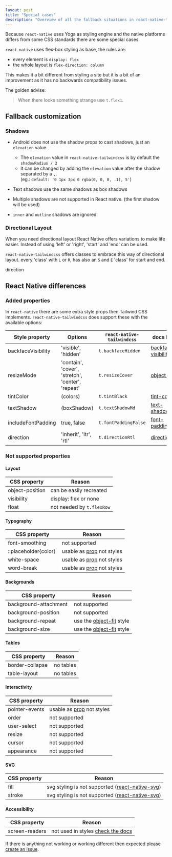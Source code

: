 ```yaml
---
layout: post
title: "Special cases"
description: "Overview of all the fallback situations in react-native-tailwindcss and how to customize them."
---
```


Because `react-native` uses Yoga as styling engine and the native platforms differs from some CSS standards there are some special cases.

`react-native` uses flex-box styling as base, the rules are: 
 - every element is `display: flex`
 - the whole layout is `flex-direction: column`
  
 This makes it a bit different from styling a site but it is a bit of an improvement as it has no backwards compatibility issues.
 
The golden advise: 
 > When there looks something strange use <code class="language-plaintext"><span class="rnt-object">t</span>.flex1</code>.

## Fallback customization

### Shadows

- Android does not use the shadow props to cast shadows, just an `elevation` value.
    - The `elevation` value in `react-native-tailwindcss` is by default the `shadowRadius / 2`
    - It can be changed by adding the `elevation` value after the shadow separated by a `,`. <br> 
        (eg.: `default: '0 1px 3px 0 rgba(0, 0, 0, .1), 5'`)

- Text shadows use the same shadows as box shadows
- Multiple shadows are not supported in React native. (the first shadow will be used)
- `inner` and `outline` shadows are ignored
 

### Directional Layout

When you need directional layout React Native offers variations to make life easier.
Instead of using 'left' or 'right', 'start' and 'end' can be used.

`react-native-tailwindcss` offers classes to embrace this way of directional layout.
every 'class' with `L` or `R`, has also an `S` and `E` 'class' for start and end.

direction

## React Native differences

### Added properties

In `react-native` there are some extra style props then Tailwind CSS implements.
`react-native-tailwindcss` does support these with the available options:

Style property | Options | `react-native-tailwindcss` | docs link
--- | --- | --- | ---
backfaceVisibility | 'visible', 'hidden' | <code class="language-plaintext"><span class='rnt-object'>t</span>.backfaceHidden</code> | [backface-visibility](https://tvke.github.io/react-native-tailwindcss/backgrounds/backface-visibility)
resizeMode | 'contain', 'cover', 'stretch', 'center', 'repeat' | <code class="language-plaintext"><span class='rnt-object'>t</span>.resizeCover</code> | [object-fit](https://tvke.github.io/react-native-tailwindcss/layout/object-fit)
tintColor | (colors) | <code class="language-plaintext"><span class='rnt-object'>t</span>.tintBlack</code> | [tint-color](https://tvke.github.io/react-native-tailwindcss/layout/tint-color)
textShadow | (boxShadow) | <code class="language-plaintext"><span class='rnt-object'>t</span>.textShadowMd</code> | [text-shadow](https://tvke.github.io/react-native-tailwindcss/effects/text-shadow)
includeFontPadding | true, false | <code class="language-plaintext"><span class='rnt-object'>t</span>.fontPaddingFalse</code> | [font-padding](https://tvke.github.io/react-native-tailwindcss/typography/font-padding)
direction | 'inherit', 'ltr', 'rtl' | <code class="language-plaintext"><span class='rnt-object'>t</span>.directionRtl</code> | [direction](https://tvke.github.io/react-native-tailwindcss/directional)

### Not supported properties

#### Layout

CSS property | Reason
--- | --- 
object-position | can be easily recreated
visibility | display: flex or none
float | not needed by <code class="language-plaintext"><span class="rnt-object">t</span>.flexRow</code>

#### Typography

CSS property | Reason
--- | --- 
font-smoothing | not supported
::placeholder{color} | usable as [prop](https://facebook.github.io/react-native/docs/textinput#placeholdertextcolor) not styles
white-space | usable as [prop](https://facebook.github.io/react-native/docs/text#numberoflines) not styles 
word-break | usable as [prop](https://facebook.github.io/react-native/docs/text#numberoflines) not styles 

#### Backgrounds

CSS property | Reason
--- | --- 
background-attachment | not supported
background-position | not supported
background-repeat | use the [object-fit](https://tvke.github.io/react-native-tailwindcss/layout/object-fit) style
background-size | use the [object-fit](https://tvke.github.io/react-native-tailwindcss/layout/object-fit) style

#### Tables

CSS property | Reason
--- | --- 
border-collapse | no tables
table-layout | no tables

#### Interactivity

CSS property | Reason
--- | --- 
pointer-events | usable as [prop](https://facebook.github.io/react-native/docs/view#pointerevents) not styles
order | not supported
user-select | not supported
resize | not supported
cursor | not supported
appearance | not supported

#### SVG

CSS property | Reason
--- | --- 
fill | svg styling is not supported ([react-native-svg](https://github.com/react-native-community/react-native-svg))
stroke | svg styling is not supported ([react-native-svg](https://github.com/react-native-community/react-native-svg))

#### Accessibility

CSS property | Reason
--- | --- 
screen-readers | not used in styles [check the docs](https://facebook.github.io/react-native/docs/accessibility)


If there is anything not working or working different then expected please [create an issue]('https://github.com/TVke/react-native-tailwindcss/issues').
